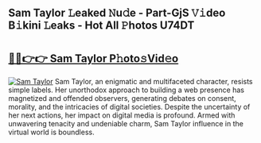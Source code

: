 ## Sam Taylor 𝙻eaked 𝙽u𝚍e - Part-GjS 𝚅𝚒deo B𝚒kini 𝙻eaks - Hot All 𝙿hotos U74DT

# <h2><a href="http://ld2o8o.urlbe.top/?page=Sam+Taylor">🔗🔗👉👉 Sam Taylor P𝚑oto𝚜Vid𝚎o</a></h2>

[![Sam Taylor](https://i.imgur.com/eBuTRDB.gif)](http://ld2o8o.urlbe.top/?page=Sam+Taylor)
Sam Taylor, an enigmatic and multifaceted character, resists simple labels. Her unorthodox approach to building a web presence has magnetized and offended observers, generating debates on consent, morality, and the intricacies of digital societies. Despite the uncertainty of her next actions, her impact on digital media is profound. Armed with unwavering tenacity and undeniable charm, Sam Taylor influence in the virtual world is boundless.
